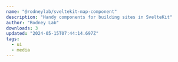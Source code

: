 ```yaml
---
name: "@rodneylab/sveltekit-map-component"
description: "Handy components for building sites in SvelteKit"
author: "Rodney Lab"
downloads: 3
updated: "2024-05-15T07:44:14.697Z"
tags: 
  - ui
  - media
---
```

